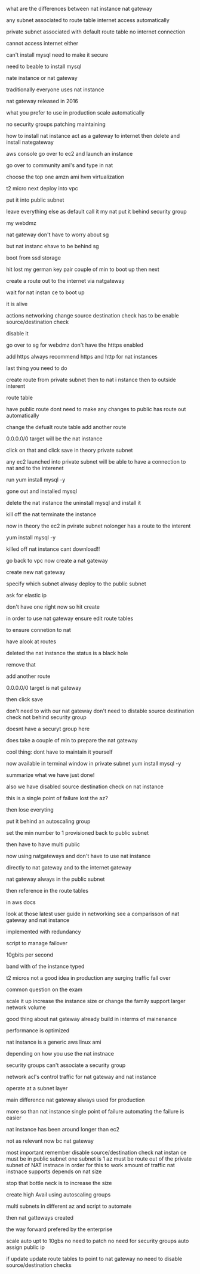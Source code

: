 what are the differences between
nat instance
nat gateway

any subnet associated to route table internet access automatically

private subnet associated with default route table
no internet connection 

cannot access internet either

can't install mysql need to make it secure

need to beable to install mysql

nate instance or nat gateway

traditionally everyone uses nat instance

nat gateway released in 2016

what you prefer to use in production scale automatically

no security groups
patching maintaining

how to install nat instance 
act as a gateway to internet
then delete
and install nategateway



aws console
go over to ec2 and launch an instance

go over to community ami's and type in nat

choose the top one
amzn ami
hvm virtualization

t2 micro next
deploy into vpc

put it into public subnet

leave everything else as default call it my nat
put it behind security group

my webdmz

nat gateway don't have to worry about sg

but nat instanc ehave to be behind sg

boot from ssd storage

hit lost
my german key pair
couple of min to boot up 
then next

create a route out to the internet via natgateway

wait for nat instan ce to boot up

it is alive

actions networking
change source destination check
has to be 
enable source/destination check

disable it 

go over to sg
for webdmz don't have the htttps enabled

add https
always recommend https and http for nat instances

last thing you need to do 

create route from private subnet
then to nat i nstance then to outside interent

route table

have public route
dont need to make any changes to public has route out automatically 

change the defualt route table
add another route

0.0.0.0/0
target will be the nat instance

click on that and click save
in theory private subnet 

any ec2 launched into private subnet will be able to have a connection to nat and to the interenet

run yum install mysql -y

gone out and installed mysql

delete the nat instance the uninstall mysql and install it

kill off the nat terminate the instance

now in theory 
the ec2 in pvirate subnet nolonger has a route to the interent


yum install mysql -y

killed off nat instance
cant download!!

go back to vpc now create a nat gateway


create new nat gateway 

specify which subnet
alwasy deploy to the public subnet

ask for elastic ip

don't have one right now so hit create


in order to use nat gateway
ensure edit route tables

to ensure connetion to 
nat

have  alook at routes

deleted the nat instance the status is a black hole

remove that

add another route

0.0.0.0/0 
target is nat gateway

then click save

don't need to 
with our nat gateway don't need to distable source destination check not behind security group

doesnt have a securyt group here

does take a couple of min to prepare the nat gateway

cool thing: dont have to maintain it yourself

now available
in terminal window
in private subnet yum install mysql -y

summarize what we have just done!

also we have disabled source destination check on nat instance

this is a single point of failure lost the az?

then lose everyting

put it behind an autoscaling group

set the min number to 1
provisioned back to public subnet

then have to have multi public 

now using natgateways and don't have to use nat instance


directly to nat gateway and to the internet gateway


nat gateway always in the public subnet

then reference in the route tables

in aws docs

look at those
latest user guide in networking see a comparisson of nat gateway and nat instance

implemented with redundancy

script to manage failover

10gbits per second

band with of the instance typed

t2 micros not a good idea in production
any surging traffic fall over

common question on the exam

scale it up increase the instance size or change the family support larger network volume

good thing about nat gateway already build in interms of mainenance

performance is optimized

nat instance is a generic aws linux ami

depending on how you use the nat instnace

security groups can't associate a security group

network acl's control traffic for nat gateway and nat instance

operate at a subnet layer

main difference
nat gateway always used for production

more so than nat instance
single point of failure automating the failure is easier

nat instance has been around longer than ec2

not as relevant now bc nat gateway

most important
remember disable source/destination check
nat instan ce must be in public subnet
	one subnet is 1 az
must be route out of the private subnet of NAT instnace in order for this to work
amount of traffic nat instnace supports depends on nat size

stop that bottle neck is to increase the size

create high Avail using autoscaling groups

multi subnets in different az and script to automate

then nat gatteways created

the way forward
prefered by the enterprise

scale auto upt to 10gbs
no need to patch 
no need for security groups
auto assign public ip

if update update route tables to point to nat gateway
no need to disable source/destination checks


